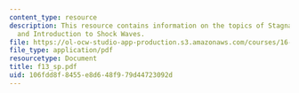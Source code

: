 ```yaml
---
content_type: resource
description: This resource contains information on the topics of Stagnation Quantities
  and Introduction to Shock Waves.
file: https://ol-ocw-studio-app-production.s3.amazonaws.com/courses/16-01-unified-engineering-i-ii-iii-iv-fall-2005-spring-2006/106fdd8f8455e8d648f979d44723092d_f13_sp.pdf
file_type: application/pdf
resourcetype: Document
title: f13_sp.pdf
uid: 106fdd8f-8455-e8d6-48f9-79d44723092d
---
```

